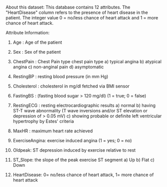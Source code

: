 About this dataset:
This database contains 12 attributes.
The "HeartDisease" column refers to the presence of heart disease in the patient. 
The integer value 0 = no/less chance of heart attack and 1 = more chance of heart attack.

Attribute Information: 
1) Age : Age of the patient

2) Sex : Sex of the patient

3) ChestPain : Chest Pain type chest pain type
a) typical angina
b) atypical angina
c) non-anginal pain
d) asymptomatic

4) RestingBP : resting blood pressure (in mm Hg)

5) Cholesterol : cholesterol in mg/dl fetched via BMI sensor

6) FastingBS : (fasting blood sugar > 120 mg/dl) (1 = true; 0 = false)

7) RestingECG : resting electrocardiographic results
a) normal
b) having ST-T wave abnormality (T wave inversions and/or ST elevation or depression of > 0.05 mV)
c) showing probable or definite left ventricular hypertrophy by Estes' criteria

8) MaxHR : maximum heart rate achieved

9) ExerciseAngina: exercise induced angina (1 = yes; 0 = no)

10) Oldpeak: ST depression induced by exercise relative to rest

11) ST_Slope: the slope of the peak exercise ST segment
a) Up
b) Flat
c) Down

12) HeartDisease: 0= no/less chance of heart attack, 1= more chance of heart attack
